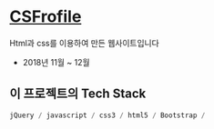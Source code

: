 # [**CSFrofile**](https://ckdtjs505.github.io/WebSite_myfrofile/)

Html과 css를 이용하여 만든 웹사이트입니다

* 2018년 11월 ~ 12월

##  이 프로젝트의 **Tech Stack**
```dart
jQuery / javascript / css3 / html5 / Bootstrap /
```

